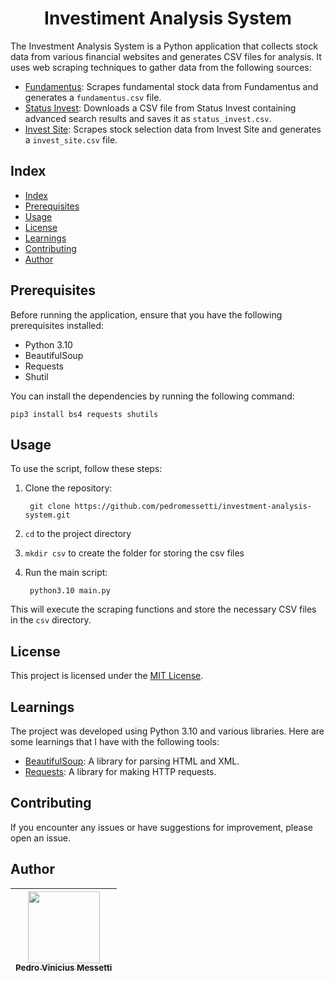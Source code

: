 <h1 align="center">
    Investiment Analysis System
</h1>

<p>
The Investment Analysis System is a Python application that collects stock data from various financial websites and generates CSV files for analysis. It uses web scraping techniques to gather data from the following sources:

- [Fundamentus](https://www.fundamentus.com.br/resultado.php): Scrapes fundamental stock data from Fundamentus and generates a `fundamentus.csv` file.
- [Status Invest](https://statusinvest.com.br/): Downloads a CSV file from Status Invest containing advanced search results and saves it as `status_invest.csv`.
- [Invest Site](https://www.investsite.com.br/): Scrapes stock selection data from Invest Site and generates a `invest_site.csv` file.
</p>

## Index
- [Index](#index)
- [Prerequisites](#prerequisites)
- [Usage](#usage)
- [License](#license)
- [Learnings](#learnings)
- [Contributing](#contributing)
- [Author](#author)

## Prerequisites

Before running the application, ensure that you have the following prerequisites installed:

- Python 3.10
- BeautifulSoup
- Requests
- Shutil

You can install the dependencies by running the following command:

    pip3 install bs4 requests shutils

## Usage

To use the script, follow these steps:

1. Clone the repository:

        git clone https://github.com/pedromessetti/investment-analysis-system.git

2. `cd` to the project directory

3. `mkdir csv` to create the folder for storing the csv files

4. Run the main script:

        python3.10 main.py

This will execute the scraping functions and store the necessary CSV files in the `csv` directory.

## License

This project is licensed under the [MIT License](LICENSE).

## Learnings

The project was developed using Python 3.10 and various libraries. Here are some learnings that I have with the following tools:

- [BeautifulSoup](https://www.crummy.com/software/BeautifulSoup/): A library for parsing HTML and XML.
- [Requests](https://docs.python-requests.org/): A library for making HTTP requests.

## Contributing

If you encounter any issues or have suggestions for improvement, please open an issue.

## Author
| [<img src="https://avatars.githubusercontent.com/u/105685220?v=4" width=115><br><sub>Pedro Vinicius Messetti</sub>](https://github.com/pedromessetti) |
|:---------------------------------------------------------------------------------------------------------------------------------------------------: |